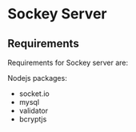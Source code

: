 # Sockey Server

## Requirements

Requirements for Sockey server are:

Nodejs packages:
  - socket.io
  -  mysql
  -  validator
  -  bcryptjs

